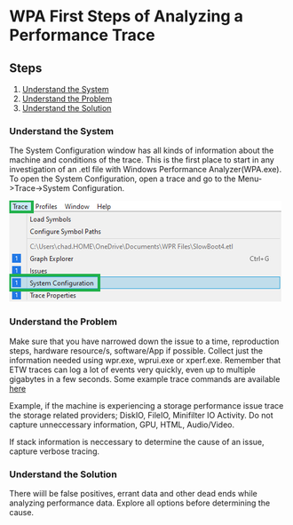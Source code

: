 # WPA First Steps of Analyzing a Performance Trace

## Steps

1. [Understand the System](#understand1)
2. [Understand the Problem](#understand2)
3. [Understand the Solution](#understand3)

### <a id="understand1"></a>Understand the System ###

The System Configuration window has all kinds of information about the machine and conditions of the trace. This is the first place to start in any investigation of an .etl file with Windows Performance Analyzer(WPA.exe).
To open the System Configuration, open a trace and go to the Menu->Trace->System Configuration.

![WPA System Configuration](SystemConfiguration.png)


### <a id="understand2"></a>Understand the Problem ###

Make sure that you have narrowed down the issue to a time, reproduction steps, hardware resource/s, software/App if possible. Collect just the information needed using wpr.exe, wprui.exe or xperf.exe. Remember that ETW traces can log a lot of events very quickly, even up to multiple gigabytes in a few seconds. Some example trace commands are available [here](/ETW/Tools/WPT/WPR/CaptureScripts/) 

Example, if the machine is experiencing a storage performance issue trace the storage related providers; DiskIO, FileIO, Minifilter IO Activity. Do not capture unneccessary information, GPU, HTML, Audio/Video.

If stack information is neccessary to determine the cause of an issue, capture verbose tracing.

### <a id="understand3"></a>Understand the Solution ###

There wiill be false positives, errant data and other dead ends while analyzing performance data. Explore all options before determining the cause.
